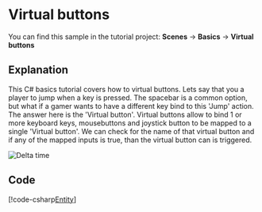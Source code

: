 # Virtual buttons
You can find this sample in the tutorial project: **Scenes** -> **Basics** -> **Virtual buttons** 

## Explanation
This C# basics tutorial covers how to virtual buttons. Lets say that you a player to jump when a key is pressed. The spacebar is a common option, but what if a gamer wants to have a different key bind to this 'Jump' action. The answer here is the 'Virtual button'. Virtual buttons allow to bind 1 or more keyboard keys, mousebuttons and joystick button to be mapped to a single 'Virtual button'. We can check for the name of that virtual button and if any of the mapped inputs is true, than the virtual button can is triggered.

![Delta time](media/virtual-button.png)

## Code
[!code-csharp[Entity](..\..\..\Tutorials\Tutorials\Basics\VirtualButtons.cs)]
